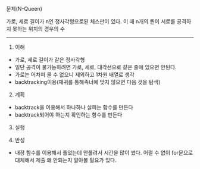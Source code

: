 문제(N-Queen)

가로, 세로 길이가 n인 정사각형으로된 체스판이 있다. 이 때 n개의 퀸이 서로를 공격하지 못하는 위치의 경우의 수

---

1. 이해

- 가로, 세로 길이가 같은 정사각형
- 일단 공격이 불가능하려면 가로, 세로, 대각선으로 같은 줄에 있으면 안된다.
- 가로는 어차피 올 수 없으니 제외하고 1차원 배열로 생각
- backtracking이용(재귀를 통해족너에 맞지 않으면 다음 것을 탐색)

2. 계획

- backtrack을 이용해서 하나하나 살피는 함수를 만든다
- backtrack되어야 하는지 확인하는 함수를 만든다

3. 실행

4. 반성

- 내장 함수를 이용해서 풀었는데 안풀려서 시간을 많이 썼다. 어쩔 수 없이 for문으로 대체해서 제출
왜 안되는지 알아볼 필요가 있다.
